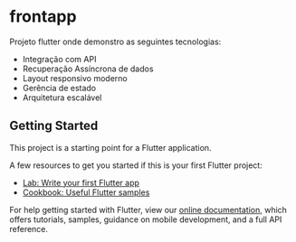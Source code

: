 # frontapp
Projeto flutter onde demonstro as seguintes tecnologias:
- Integração com API 
- Recuperação Assíncrona de dados
- Layout responsivo moderno
- Gerência de estado
- Arquitetura escalável

## Getting Started

This project is a starting point for a Flutter application.

A few resources to get you started if this is your first Flutter project:

- [Lab: Write your first Flutter app](https://flutter.dev/docs/get-started/codelab)
- [Cookbook: Useful Flutter samples](https://flutter.dev/docs/cookbook)

For help getting started with Flutter, view our
[online documentation](https://flutter.dev/docs), which offers tutorials,
samples, guidance on mobile development, and a full API reference.
